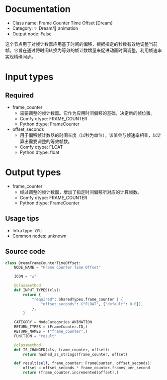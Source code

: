 
# Documentation
- Class name: Frame Counter Time Offset [Dream]
- Category: ✨ Dream/🎥 animation
- Output node: False

这个节点用于对帧计数器应用基于时间的偏移，根据指定的秒数有效地调整当前帧。它旨在通过将时间转换为等效的帧计数增量来促进动画时间调整，利用帧速率实现精确同步。

# Input types
## Required
- frame_counter
    - 需要调整的帧计数器。它作为应用时间偏移的基础，决定新的帧位置。
    - Comfy dtype: FRAME_COUNTER
    - Python dtype: FrameCounter
- offset_seconds
    - 用于偏移帧计数器的时间长度（以秒为单位）。该值会与帧速率相乘，以计算出需要调整的等效帧数。
    - Comfy dtype: FLOAT
    - Python dtype: float

# Output types
- frame_counter
    - 经过调整的帧计数器，增加了指定时间偏移所对应的计算帧数。
    - Comfy dtype: FRAME_COUNTER
    - Python dtype: FrameCounter


## Usage tips
- Infra type: `CPU`
- Common nodes: unknown


## Source code
```python
class DreamFrameCounterTimeOffset:
    NODE_NAME = "Frame Counter Time Offset"

    ICON = "±"

    @classmethod
    def INPUT_TYPES(cls):
        return {
            "required": SharedTypes.frame_counter | {
                "offset_seconds": ("FLOAT", {"default": 0.0}),
            },
        }

    CATEGORY = NodeCategories.ANIMATION
    RETURN_TYPES = (FrameCounter.ID,)
    RETURN_NAMES = ("frame_counter",)
    FUNCTION = "result"

    @classmethod
    def IS_CHANGED(cls, frame_counter, offset):
        return hashed_as_strings(frame_counter, offset)

    def result(self, frame_counter: FrameCounter, offset_seconds):
        offset = offset_seconds * frame_counter.frames_per_second
        return (frame_counter.incremented(offset),)

```
